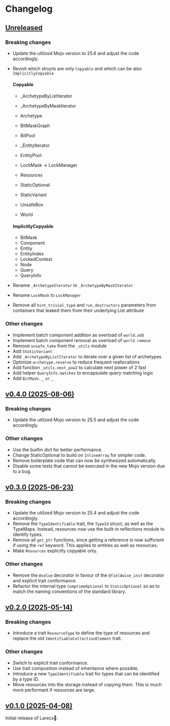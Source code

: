 # Changelog

## [Unreleased](https://github.com/samufi/larecs/compare/v0.4.0...main)

### Breaking changes
- Update the utilized Mojo version to 25.6 and adjust the code accordingly.
- Revisit which structs are only `Copyable` and which can be also `ImplicitlyCopyable`
  #### Copyable
  - _ArchetypeByListIterator
  - _ArchetypeByMaskIterator
  - Archetype
  - BitMaskGraph
  - BitPool
  - _EntityIterator
  - EntityPool
  - LockMask -> LockManager

  - Resources
  - StaticOptional
  - StaticVariant
  - UnsafeBox
  - World

  #### ImplicitlyCopyable
  - BitMask
  - Component
  - Entity
  - EntityIndex
  - LockedContext
  - Node
  - Query
  - QueryInfo

- Rename `_ArchetypeIterator` to `_ArchetypeByMaskIterator`
- Rename `LockMask` to `LockManager`
- Remove all `hint_trivial_type` and `run_destructors` parameters from containers that leaked them from their underlying
  List attribute

### Other changes
- Implement batch component addition as overload of `world.add`
- Implement batch component removal as overload of `world.remove`
- Remove `unsafe_take` from the `_utils` module
- Add `StaticVariant`
- Add `_ArchetypeByListIterator` to iterate over a given list of archetypes
- Optimize `archetype.reserve` to reduce frequent reallocations
- Add function `_utils.next_pow2` to calculate next power of 2 fast
- Add helper `QueryInfo.matches` to encapsulate query matching logic
- Add `BitMask.__or__` 

## [v0.4.0 (2025-08-06)](https://github.com/samufi/larecs/compare/v0.3.0...v0.4.0)

### Breaking changes
- Update the utilized Mojo version to 25.5 and adjust the code accordingly.

### Other changes
- Use the builtin dict for better performance.
- Change StaticOptional to build on `InlineArray` for simpler code.
- Remove boilerplate code that can now be synthesized automatically.
- Disable some tests that cannot be executed in the new Mojo version due to a bug.

## [v0.3.0 (2025-06-23)](https://github.com/samufi/larecs/compare/v0.2.0...v0.3.0)

### Breaking changes
- Update the utilized Mojo version to 25.4 and adjust the code accordingly.
- Remove the `TypeIdentifiable` trait, the `TypeId` struct, as well as the TypeMaps. 
  Instead, resources now use the built-in reflections module to identify types.
- Remove all `get_ptr` functions, since getting a reference is now sufficient if 
  using the `ref` keyword. This applies to entities as well as resources.
- Make `Resources` explicitly copyable only.

### Other changes
- Remove the `@value` decorator in favour of the `@fieldwise_init` decorator and explicit trait conformance.
- Refactor the internal type `ComptimeOptional` to `StaticOptional` so as to match the naming conventions of the standard library.

## [v0.2.0 (2025-05-14)](https://github.com/samufi/larecs/compare/v0.1.0...v0.2.0)

### Breaking changes
- Introduce a trait `ResourceType` to define the type of resources and replace the old `IdentifiableCollectionElement` trait.

### Other changes
- Switch to explicit trait conformance.
- Use trait composition instead of inheritance where possible.
- Introduce a new `TypeIdentifiable` trait for types that can be identified by a type ID.
- Move resources into the storage instead of copying them. This is much more performant if resources are large.

## [v0.1.0 (2025-04-08)](https://github.com/samufi/larecs/tree/v0.1.0)

Initial release of Larecs🌲.